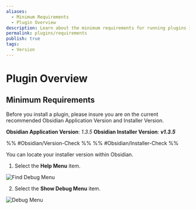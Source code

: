 ```yaml
---
aliases:
  - Minimum Requirements
  - Plugin Overview
description: Learn about the minimum requirements for running plugins in
permalink: plugins/requirements
publish: true
tags:
  - Version
---
```


# Plugin Overview

## Minimum Requirements

Before you install a plugin, please insure you are on the current recommended Obsidian Application Version and Installer Version. 

**Obsidian Application Version**: *1.3.5*
**Obsidian Installer Version**: ***v1.3.5***

%% #Obsidian/Version-Check %%
%% #Obsidian/Installer-Check %%

You can locate your installer version within Obsidian.

1. Select the **Help Menu** item.

![Find Debug Menu](https://github.com/valentine195/fantasy-statblocks/blob/gh-pages/images/Publish/installing/find-debug-menu.png?raw=true)

2. Select the **Show Debug Menu** item.

![Debug Menu](https://github.com/valentine195/fantasy-statblocks/blob/gh-pages/images/Publish/installing/debug-menu-top.png?raw=true)
